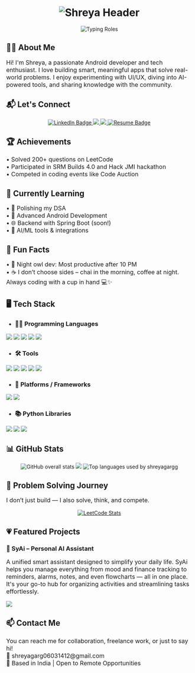<h1 align="center">
  <img src="https://readme-typing-svg.demolab.com?font=Fira+Code&duration=1&pause=9999999&color=F78DA7&center=true&vCenter=true&width=435&lines=Hi%2C+I'm+Shreya+%F0%9F%92%96" alt="Shreya Header"/>
</h1>

<p align="center">
  <img src="https://readme-typing-svg.demolab.com?font=Fira+Code&pause=1000&color=F78DA7&center=true&vCenter=true&width=435&lines=Software+Engineer;Android+Developer;" alt="Typing Roles" />
</p>

## 💁‍♀️ About Me

<p style="font-size:16px;">
Hi! I'm Shreya, a passionate Android developer and tech enthusiast. I love building smart, meaningful apps that solve real-world problems. I enjoy experimenting with UI/UX, diving into AI-powered tools, and sharing knowledge with the community.
</p>

## 📬 Let's Connect

<p align="center">
  <a href="https://www.linkedin.com/in/shreya-garg-281aa7219/" target="_blank">
    <img src="https://img.shields.io/badge/LINKEDIN-0077B5?style=for-the-badge&logoColor=white" alt="LinkedIn Badge"/>
  </a>
  <a href="https://leetcode.com/u/ShreyaGarg63/" target="_blank">
    <img src="https://img.shields.io/badge/LEETCODE-FFA116?style=for-the-badge"/>
  </a>
  <a href="https://shreyagargg.github.io/portfolio/" target="_blank">
    <img src="https://img.shields.io/badge/PORTFOLIO-9721a6?style=for-the-badge"/>
  </a>
  <a href="https://drive.google.com/file/d/1pEO8HyDonvd-1KLFg_XWfjBtaxzJ4ntS/view?usp=sharing" target="_blank">
    <img src="https://img.shields.io/badge/RESUME-2EB67D?style=for-the-badge&logoColor=white" alt="Resume Badge"/>
  </a>
</p>

## 🏆 Achievements

<p style="font-size:16px;">
• Solved 200+ questions on LeetCode <br>
• Participated in SRM Builds 4.0 and Hack JMI hackathon <br>
• Competed in coding events like Code Auction
</p>

## 🌱 Currently Learning

<p style="font-size:16px;">
• 🧠 Polishing my DSA <br>
• 💬 Advanced Android Development <br>
• 🌐 Backend with Spring Boot (soon!) <br>
• 🤖 AI/ML tools & integrations
</p>

## 💫 Fun Facts

<p style="font-size:16px;">
• 🌌 Night owl dev: Most productive after 10 PM <br>
• ☕ I don’t choose sides – chai in the morning, coffee at night. Always coding with a cup in hand 💻✨
</p>

## 🖥️ Tech Stack

- ### 🧑‍💻 Programming Languages

<p>
  <img src="https://img.shields.io/badge/Java-ED8B00?style=for-the-badge&logo=java&logoColor=white"/>
  <img src="https://img.shields.io/badge/Python-3776AB?style=for-the-badge&logo=python&logoColor=white"/>
  <img src="https://img.shields.io/badge/C-00599C?style=for-the-badge&logo=c&logoColor=white"/>
  <img src="https://img.shields.io/badge/Kotlin-7F52FF?style=for-the-badge&logo=kotlin&logoColor=white"/>
  <img src="https://img.shields.io/badge/SQL-336791?style=for-the-badge&logo=postgresql&logoColor=white"/>
</p>

- ### 🛠️ Tools

<p>
  <img src="https://img.shields.io/badge/Git-F05032?style=for-the-badge&logo=git&logoColor=white"/>
  <img src="https://img.shields.io/badge/GitHub-181717?style=for-the-badge&logo=github&logoColor=white"/>
  <img src="https://img.shields.io/badge/Firebase-FFCA28?style=for-the-badge&logo=firebase&logoColor=black"/>
  <img src="https://img.shields.io/badge/Visual%20Studio-5C2D91?style=for-the-badge&logo=visualstudio&logoColor=white"/>
  <img src="https://img.shields.io/badge/Android%20Studio-3DDC84?style=for-the-badge&logo=android&logoColor=white"/>
</p>

- ### 📱 Platforms / Frameworks

<p>
  <img src="https://img.shields.io/badge/Android-3DDC84?style=for-the-badge&logo=android&logoColor=white"/>
  <img src="https://img.shields.io/badge/Jetpack%20Compose-4285F4?style=for-the-badge&logo=android&logoColor=white"/>
</p>

- ### 📚 Python Libraries

<p>
  <img src="https://img.shields.io/badge/Pandas-150458?style=for-the-badge&logo=pandas&logoColor=white"/>
  <img src="https://img.shields.io/badge/NumPy-013243?style=for-the-badge&logo=numpy&logoColor=white"/>
  <img src="https://img.shields.io/badge/Matplotlib-11557C?style=for-the-badge&logo=matplotlib&logoColor=white"/>
</p>

## 📊 GitHub Stats

<p align="center">
  <img src="https://github-readme-stats.vercel.app/api?username=shreyagargg&theme=tokyonight&show_icons=true&count_private=true" alt="GitHub overall stats" />
  <img src="https://github-readme-streak-stats.herokuapp.com/?user=shreyagargg&theme=tokyonight" />
  <img src="https://github-readme-stats.vercel.app/api/top-langs/?username=shreyagargg&layout=compact&theme=tokyonight" alt="Top languages used by shreyagargg" />
</p>

## 🧠 Problem Solving Journey
<p style="font-size:16px;">
I don’t just build — I also solve, think, and compete.
</p>


<p align="center">
  <a href="https://leetcode.com/your-username/" target="_blank">
    <img src="https://leetcard.jacoblin.cool/ShreyaGarg63?ext=contest" alt="LeetCode Stats" />
  </a>
</p>

## 💗 Featured Projects

### 📱 SyAi – Personal AI Assistant

<p style="font-size:16px;">
A unified smart assistant designed to simplify your daily life. SyAi helps you manage everything from mood and finance tracking to reminders, alarms, notes, and even flowcharts — all in one place. It's your go-to hub for organizing activities and streamlining tasks effortlessly.
</p>

<a href="https://github.com/Nerd0Vidhan/SyAi-Public">
  <img src="https://img.shields.io/badge/Check_it_Out-2EB67D?style=for-the-badge&logo=android&logoColor=white"/>
</a>

## 📫 Contact Me

<p style="font-size:16px;">
You can reach me for collaboration, freelance work, or just to say hi! <br>
📧 shreyagarg06031412@gmail.com <br>
📍 Based in India | Open to Remote Opportunities
</p>
